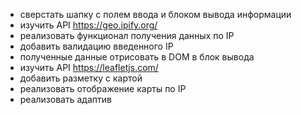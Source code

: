 - сверстать шапку с полем ввода и блоком вывода информации
- изучить API https://geo.ipify.org/
- реализовать функционал получения данных по IP
- добавить валидацию введенного IP
- полученные данные отрисовать в DOM в блок вывода
- изучить API https://leafletjs.com/
- добавить разметку с картой
- реализовать отображение карты по IP
- реализовать адаптив
